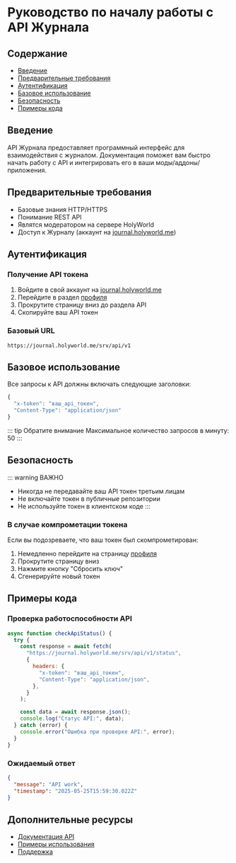 # Руководство по началу работы с API Журнала

## Содержание

- [Введение](#введение)
- [Предварительные требования](#предварительные-требования)
- [Аутентификация](#аутентификация)
- [Базовое использование](#базовое-использование)
- [Безопасность](#безопасность)
- [Примеры кода](#примеры-кода)

## Введение

API Журнала предоставляет программный интерфейс для взаимодействия с журналом. Документация поможет вам быстро начать работу с API и интегрировать его в ваши моды/аддоны/приложения.

## Предварительные требования

- Базовые знания HTTP/HTTPS
- Понимание REST API
- Являтся модератором на сервере HolyWorld
- Доступ к Журналу (аккаунт на [journal.holyworld.me](https://journal.holyworld.me))

## Аутентификация

### Получение API токена

1. Войдите в свой аккаунт на [journal.holyworld.me](https://journal.holyworld.me)
2. Перейдите в раздел [профиля](https://journal.holyworld.me/profile)
3. Прокрутите страницу вниз до раздела API
4. Скопируйте ваш API токен

### Базовый URL

```
https://journal.holyworld.me/srv/api/v1
```

## Базовое использование

Все запросы к API должны включать следующие заголовки:

```javascript
{
  "x-token": "ваш_api_токен",
  "Content-Type": "application/json"
}
```

::: tip Обратите внимание
Максимальное количество запросов в минуту: 50
:::

## Безопасность

::: warning ВАЖНО

- Никогда не передавайте ваш API токен третьим лицам
- Не включайте токен в публичные репозитории
- Не используйте токен в клиентском коде
  :::

### В случае компрометации токена

Если вы подозреваете, что ваш токен был скомпрометирован:

1. Немедленно перейдите на страницу [профиля](https://journal.holyworld.me/profile)
2. Прокрутите страницу вниз
3. Нажмите кнопку "Сбросить ключ"
4. Сгенерируйте новый токен

## Примеры кода

### Проверка работоспособности API

```javascript
async function checkApiStatus() {
  try {
    const response = await fetch(
      "https://journal.holyworld.me/srv/api/v1/status",
      {
        headers: {
          "x-token": "ваш_api_токен",
          "Content-Type": "application/json",
        },
      }
    );

    const data = await response.json();
    console.log("Статус API:", data);
  } catch (error) {
    console.error("Ошибка при проверке API:", error);
  }
}
```

### Ожидаемый ответ

```json
{
  "message": "API work",
  "timestamp": "2025-05-25T15:59:30.022Z"
}
```

## Дополнительные ресурсы

- [Документация API](https://journal.holyworld.me/api-docs)
- [Примеры использования](https://journal.holyworld.me/api-examples)
- [Поддержка](https://vk.com/ninetydegreess)
